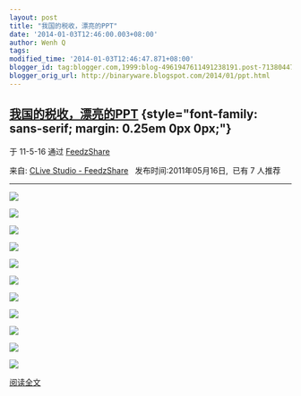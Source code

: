 ```yaml
---
layout: post
title: "我国的税收，漂亮的PPT"
date: '2014-01-03T12:46:00.003+08:00'
author: Wenh Q
tags:
modified_time: '2014-01-03T12:46:47.871+08:00'
blogger_id: tag:blogger.com,1999:blog-4961947611491238191.post-7138044797689642997
blogger_orig_url: http://binaryware.blogspot.com/2014/01/ppt.html
---
```


[我国的税收，漂亮的PPT](http://hi.baidu.com/clive_studio/blog/item/1e0880a58fbe82e09052ee9d.html) {style="font-family: sans-serif; margin: 0.25em 0px 0px;"}
-------------------------------------------------------------------------------------------------

于 11-5-16 通过 [FeedzShare](http://www.feedzshare.com/)



来自: [CLive Studio -
FeedzShare](http://www.feedzshare.com/b/7335233/2)  
 发布时间:2011年05月16日,  已有 7 人推荐

* * * * *

![](http://hiphotos.baidu.com/clive_studio/pic/item/e85068fd00afe3a6fd037f64.jpg)

![](http://hiphotos.baidu.com/clive_studio/pic/item/1ab95bec4605231479f05564.jpg)

![](http://hiphotos.baidu.com/clive_studio/pic/item/4cd7aa7a196a5baf0bd18765.jpg)

![](http://hiphotos.baidu.com/clive_studio/pic/item/e3b9e3175c406f1121a4e965.jpg)

![](http://hiphotos.baidu.com/clive_studio/pic/item/b812952b9f3e30635243c165.jpg)

![](http://hiphotos.baidu.com/clive_studio/pic/item/6843813ecf6c5bb755e72365.jpg)


![](http://hiphotos.baidu.com/clive_studio/pic/item/b1bc39242f537c3b35a80f65.jpg)

![](http://hiphotos.baidu.com/clive_studio/pic/item/1076370b9f2c054494ca6b65.jpg)


![](http://hiphotos.baidu.com/clive_studio/pic/item/d6d604c3b67cf2400ff47765.jpg)

![](http://hiphotos.baidu.com/clive_studio/pic/item/c648904f957db591d0c86a65.jpg)

![](http://hiphotos.baidu.com/clive_studio/pic/item/22cf097638719340b151b966.jpg)

[阅读全文](http://hi.baidu.com/clive_studio/blog/item/1e0880a58fbe82e09052ee9d.html) 
